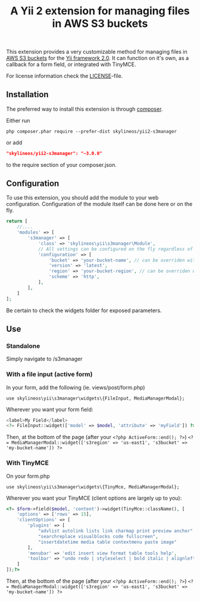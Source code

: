 <p align="center">
    <h1 align="center">A Yii 2 extension for managing files in AWS S3 buckets</h1>
    <br>
</p>

This extension provides a very customizable method for managing files in [AWS S3 buckets](https://aws.amazon.com/s3/?nc2=h_m1) for the [Yii framework 2.0](http://www.yiiframework.com).
It can function on it's own, as a callback for a form field, or integrated with TinyMCE.

For license information check the [LICENSE](LICENSE.md)-file.

Installation
------------

The preferred way to install this extension is through [composer](http://getcomposer.org/download/).

Either run

```
php composer.phar require --prefer-dist skylineos/yii2-s3manager
```

or add

```json
"skylineos/yii2-s3manager": "~3.0.0"
```

to the require section of your composer.json.

Configuration
-------------

To use this extension, you should add the module to your web configuration. Configuration of the module itself can be done here or on the fly.

```php
return [
    //....
    'modules' => [
        's3manager' => [
            'class' => 'skylineos\yii\s3manager\Module',
            // All settings can be configured on the fly regardless of usage type (fileinput, standalone manager, tinymce plugin)
            'configuration' => [ 
                'bucket' => 'your-bucket-name', // can be overriden with \Yii::$app->params['s3bucket']
                'version' => 'latest',
                'region' => 'your-bucket-region', // can be overriden with \Yii::$app->params['s3region']
                'scheme' => 'http',
            ],            
        ],
    ]
];
```

Be certain to check the widgets folder for exposed parameters. 

Use
---

### Standalone

Simply navigate to /s3manager

### With a file input (active form)

In your form, add the following (ie. views/post/form.php)

`use skylineos\yii\s3manager\widgets\{FileInput, MediaManagerModal};`

Wherever you want your form field:

```php
<label>My Field</label>
<?= FileInput::widget(['model' => $model, 'attribute' => 'myField']) ?>
```

Then, at the bottom of the page (after your `<?php ActiveForm::end(); ?>`)
`<?= MediaManagerModal::widget(['s3region' => 'us-east1', 's3bucket' => 'my-bucket-name']) ?>`

### With TinyMCE

On your form.php

`use skylineos\yii\s3manager\widgets\{TinyMce, MediaManagerModal};`

Wherever you want your TinyMCE (client options are largely up to you): 

```php
<?= $form->field($model, 'content')->widget(TinyMce::className(), [
    'options' => ['rows' => 15],
    'clientOptions' => [
        'plugins' => [
            "advlist autolink lists link charmap print preview anchor",
            "searchreplace visualblocks code fullscreen",
            "insertdatetime media table contextmenu paste image"
        ],
        'menubar' => 'edit insert view format table tools help',
        'toolbar' => "undo redo | styleselect | bold italic | alignleft aligncenter alignright alignjustify | bullist numlist outdent indent | link image"
    ]
]);?>
```

Then, at the bottom of the page (after your `<?php ActiveForm::end(); ?>`)
`<?= MediaManagerModal::widget(['s3region' => 'us-east1', 's3bucket' => 'my-bucket-name']) ?>`